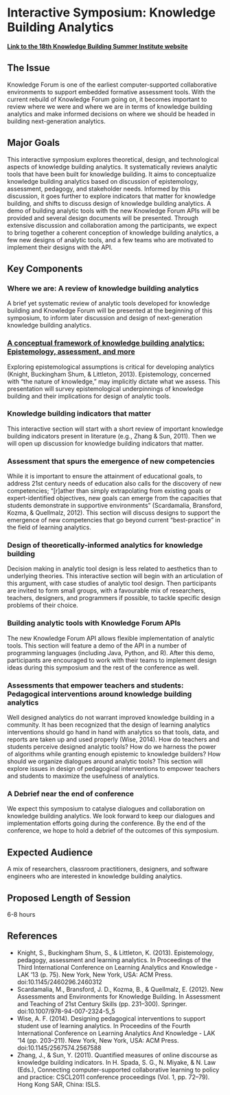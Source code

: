 Interactive Symposium: Knowledge Building Analytics================================================================__[Link to the 18th Knowledge Building Summer Institute website](http://ikit.org/summerinstitute2014/)__The Issue---------Knowledge Forum is one of the earliest computer-supported collaborative environments to support embedded formative assessment tools. With the current rebuild of Knowledge Forum going on, it becomes important to review where we were and where we are in terms of knowledge building analytics and make informed decisions on where we should be headed in building next-generation analytics.Major Goals-----------This interactive symposium explores theoretical, design, and technological aspects of knowledge building analytics. It systematically reviews analytic tools that have been built for knowledge building. It aims to conceptualize knowledge building analytics based on discussion of epistemology, assessment, pedagogy, and stakeholder needs. Informed by this discussion, it goes further to explore indicators that matter for knowledge building, and shifts to discuss design of knowledge building analytics. A demo of building analytic tools with the new Knowledge Forum APIs will be provided and several design documents will be presented. Through extensive discussion and collaboration among the participants, we expect to bring together a coherent conception of knowledge building analytics, a few new designs of analytic tools, and a few teams who are motivated to implement their designs with the API.Key Components--------------### Where we are: A review of knowledge building analyticsA brief yet systematic review of analytic tools developed for knowledge building and Knowledge Forum will be presented at the beginning of this symposium, to inform later discussion and design of next-generation knowledge building analytics.### [A conceptual framework of knowledge building analytics: Epistemology, assessment, and more](pages/conceptual.md)Exploring epistemological assumptions is critical for developing analytics (Knight, Buckingham Shum, & Littleton, 2013). Epistemology, concerned with “the nature of knowledge,” may implicitly dictate what we assess. This presentation will survey epistemological underpinnings of knowledge building and their implications for design of analytic tools.### Knowledge building indicators that matterThis interactive section will start with a short review of important knowledge building indicators present in literature (e.g., Zhang & Sun, 2011). Then we will open up discussion for knowledge building indicators that matter.### Assessment that spurs the emergence of new competenciesWhile it is important to ensure the attainment of educational goals, to address 21st century needs of education also calls for the discovery of new competencies; “[r]ather than simply extrapolating from existing goals or expert-identified objectives, new goals can emerge from the capacities that students demonstrate in supportive environments” (Scardamalia, Bransford, Kozma, & Quellmalz, 2012). This section will discuss designs to support the emergence of new competencies that go beyond current “best-practice” in the field of learning analytics.### Design of theoretically-informed analytics for knowledge buildingDecision making in analytic tool design is less related to aesthetics than to underlying theories. This interactive section will begin with an articulation of this argument, with case studies of analytic tool design. Then participants are invited to form small groups, with a favourable mix of researchers, teachers, designers, and programmers if possible, to tackle specific design problems of their choice.### Building analytic tools with Knowledge Forum APIsThe new Knowledge Forum API allows flexible implementation of analytic tools. This section will feature a demo of the API in a number of programming languages (including Java, Python, and R). After this demo, participants are encouraged to work with their teams to implement design ideas during this symposium and the rest of the conference as well.### Assessments that empower teachers and students: Pedagogical interventions around knowledge building analyticsWell designed analytics do not warrant improved knowledge building in a community. It has been recognized that the design of learning analytics interventions should go hand in hand with analytics so that tools, data, and reports are taken up and used properly (Wise, 2014). How do teachers and students perceive designed analytic tools? How do we harness the power of algorithms while granting enough epistemic to knowledge builders? How should we organize dialogues around analytic tools? This section will explore issues in design of pedagogical interventions to empower teachers and students to maximize the usefulness of analytics.### A Debrief near the end of conferenceWe expect this symposium to catalyse dialogues and collaboration on knowledge building analytics. We look forward to keep our dialogues and implementation efforts going during the conference. By the end of the conference, we hope to hold a debrief of the outcomes of this symposium.Expected Audience-----------------A mix of researchers, classroom practitioners, designers, and software engineers who are interested in knowledge building analytics.Proposed Length of Session--------------------------6-8 hoursReferences----------- Knight, S., Buckingham Shum, S., & Littleton, K. (2013). Epistemology, pedagogy, assessment and learning analytics. In Proceedings of the Third International Conference on Learning Analytics and Knowledge - LAK ’13 (p. 75). New York, New York, USA: ACM Press. doi:10.1145/2460296.2460312- Scardamalia, M., Bransford, J. D., Kozma, B., & Quellmalz, E. (2012). New Assessments and Environments for Knowledge Building. In Assessment and Teaching of 21st Century Skills (pp. 231–300). Springer. doi:10.1007/978-94-007-2324-5_5- Wise, A. F. (2014). Designing pedagogical interventions to support student use of learning analytics. In Proceedins of the Fourth International Conference on Learning Analytics And Knowledge - LAK ’14 (pp. 203–211). New York, New York, USA: ACM Press. doi:10.1145/2567574.2567588- Zhang, J., & Sun, Y. (2011). Quantified measures of online discourse as knowledge building indicators. In H. Spada, S. G., N. Miyake, & N. Law (Eds.), Connecting computer-supported collaborative learning to policy and practice: CSCL2011 conference proceedings (Vol. 1, pp. 72–79). Hong Kong SAR, China: ISLS.